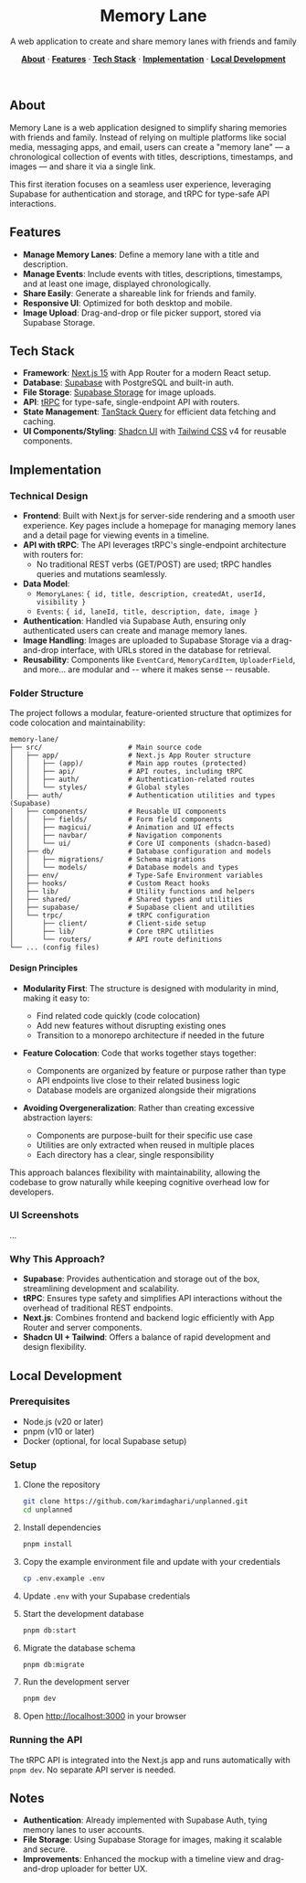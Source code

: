<h1 align="center">Memory Lane</h1>

<p align="center">
 A web application to create and share memory lanes with friends and family
</p>

<p align="center">
  <a href="#about"><strong>About</strong></a> ·
  <a href="#features"><strong>Features</strong></a> ·
  <a href="#tech-stack"><strong>Tech Stack</strong></a> ·
  <a href="#implementation"><strong>Implementation</strong></a> ·
  <a href="#local-development"><strong>Local Development</strong></a>
</p>
<br/>

## About

Memory Lane is a web application designed to simplify sharing memories with friends and family. Instead of relying on multiple platforms like social media, messaging apps, and email, users can create a "memory lane" — a chronological collection of events with titles, descriptions, timestamps, and images — and share it via a single link.

This first iteration focuses on a seamless user experience, leveraging Supabase for authentication and storage, and tRPC for type-safe API interactions.

## Features

- **Manage Memory Lanes**: Define a memory lane with a title and description.
- **Manage Events**: Include events with titles, descriptions, timestamps, and at least one image, displayed chronologically.
- **Share Easily**: Generate a shareable link for friends and family.
- **Responsive UI**: Optimized for both desktop and mobile.
- **Image Upload**: Drag-and-drop or file picker support, stored via Supabase Storage.

## Tech Stack

- **Framework**: [Next.js 15](https://nextjs.org) with App Router for a modern React setup.
- **Database**: [Supabase](https://supabase.com) with PostgreSQL and built-in auth.
- **File Storage**: [Supabase Storage](https://supabase.com/docs/guides/storage) for image uploads.
- **API**: [tRPC](https://trpc.io) for type-safe, single-endpoint API with routers.
- **State Management**: [TanStack Query](https://tanstack.com/query) for efficient data fetching and caching.
- **UI Components/Styling**: [Shadcn UI](https://ui.shadcn.com/) with [Tailwind CSS](https://tailwindcss.com) v4 for reusable components.

## Implementation

### Technical Design

- **Frontend**: Built with Next.js for server-side rendering and a smooth user experience. Key pages include a homepage for managing memory lanes and a detail page for viewing events in a timeline.
- **API with tRPC**: The API leverages tRPC's single-endpoint architecture with routers for:
  - No traditional REST verbs (GET/POST) are used; tRPC handles queries and mutations seamlessly.
- **Data Model**:
  - `MemoryLanes`: `{ id, title, description, createdAt, userId, visibility }`
  - `Events`: `{ id, laneId, title, description, date, image }`
- **Authentication**: Handled via Supabase Auth, ensuring only authenticated users can create and manage memory lanes.
- **Image Handling**: Images are uploaded to Supabase Storage via a drag-and-drop interface, with URLs stored in the database for retrieval.
- **Reusability**: Components like `EventCard`, `MemoryCardItem`, `UploaderField`, and more... are modular and -- where it makes sense -- reusable.

### Folder Structure

The project follows a modular, feature-oriented structure that optimizes for code colocation and maintainability:

```
memory-lane/
├── src/                     # Main source code
│   ├── app/                 # Next.js App Router structure
│   │   ├── (app)/           # Main app routes (protected)
│   │   ├── api/             # API routes, including tRPC
│   │   ├── auth/            # Authentication-related routes
│   │   └── styles/          # Global styles
│   ├── auth/                # Authentication utilities and types (Supabase)
│   ├── components/          # Reusable UI components
│   │   ├── fields/          # Form field components
│   │   ├── magicui/         # Animation and UI effects
│   │   ├── navbar/          # Navigation components
│   │   └── ui/              # Core UI components (shadcn-based)
│   ├── db/                  # Database configuration and models
│   │   ├── migrations/      # Schema migrations
│   │   └── models/          # Database models and types
│   ├── env/                 # Type-Safe Environment variables
│   ├── hooks/               # Custom React hooks
│   ├── lib/                 # Utility functions and helpers
│   ├── shared/              # Shared types and utilities
│   ├── supabase/            # Supabase client and utilities
│   └── trpc/                # tRPC configuration
│       ├── client/          # Client-side setup
│       ├── lib/             # Core tRPC utilities
│       └── routers/         # API route definitions
└── ... (config files)
```

#### Design Principles

- **Modularity First**: The structure is designed with modularity in mind, making it easy to:
  - Find related code quickly (code colocation)
  - Add new features without disrupting existing ones
  - Transition to a monorepo architecture if needed in the future

- **Feature Colocation**: Code that works together stays together:
  - Components are organized by feature or purpose rather than type
  - API endpoints live close to their related business logic
  - Database models are organized alongside their migrations

- **Avoiding Overgeneralization**: Rather than creating excessive abstraction layers:
  - Components are purpose-built for their specific use case
  - Utilities are only extracted when reused in multiple places
  - Each directory has a clear, single responsibility

This approach balances flexibility with maintainability, allowing the codebase to grow naturally while keeping cognitive overhead low for developers.

### UI Screenshots

...

### Why This Approach?

- **Supabase**: Provides authentication and storage out of the box, streamlining development and scalability.
- **tRPC**: Ensures type safety and simplifies API interactions without the overhead of traditional REST endpoints.
- **Next.js**: Combines frontend and backend logic efficiently with App Router and server components.
- **Shadcn UI + Tailwind**: Offers a balance of rapid development and design flexibility.

## Local Development

### Prerequisites

- Node.js (v20 or later)
- pnpm (v10 or later)
- Docker (optional, for local Supabase setup)

### Setup

1. Clone the repository

   ```bash
   git clone https://github.com/karimdaghari/unplanned.git
   cd unplanned
   ```

2. Install dependencies

   ```bash
   pnpm install
   ```

3. Copy the example environment file and update with your credentials

   ```bash
   cp .env.example .env
   ```

4. Update `.env` with your Supabase credentials

5. Start the development database

   ```bash
   pnpm db:start
   ```

6. Migrate the database schema

   ```bash
   pnpm db:migrate
   ```

7. Run the development server

   ```bash
   pnpm dev
   ```

8. Open [http://localhost:3000](http://localhost:3000) in your browser

### Running the API

The tRPC API is integrated into the Next.js app and runs automatically with `pnpm dev`. No separate API server is needed.

## Notes

- **Authentication**: Already implemented with Supabase Auth, tying memory lanes to user accounts.
- **File Storage**: Using Supabase Storage for images, making it scalable and secure.
- **Improvements**: Enhanced the mockup with a timeline view and drag-and-drop uploader for better UX.
